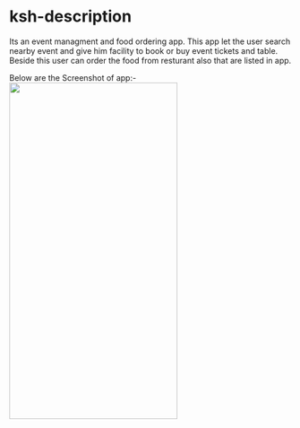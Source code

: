 # ksh-description

Its an event managment and food ordering app.
This app let the user search nearby event and give him facility to book or buy event tickets and table.
Beside this user can order the food from resturant also that are listed in app.

Below are the Screenshot of app:-
<img src="image link" height="600" width="300"/>
